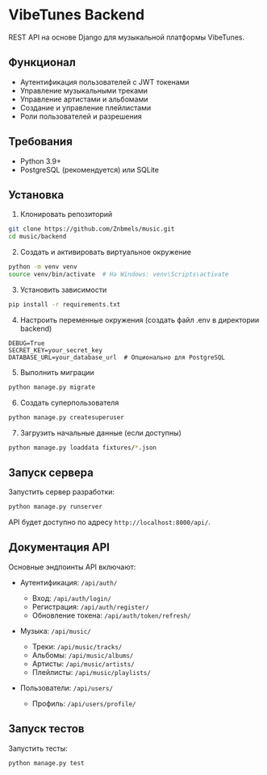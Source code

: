# VibeTunes Backend

REST API на основе Django для музыкальной платформы VibeTunes.

## Функционал

- Аутентификация пользователей с JWT токенами
- Управление музыкальными треками
- Управление артистами и альбомами
- Создание и управление плейлистами
- Роли пользователей и разрешения

## Требования

- Python 3.9+
- PostgreSQL (рекомендуется) или SQLite

## Установка

1. Клонировать репозиторий
```bash
git clone https://github.com/Znbmels/music.git
cd music/backend
```

2. Создать и активировать виртуальное окружение
```bash
python -m venv venv
source venv/bin/activate  # На Windows: venv\Scripts\activate
```

3. Установить зависимости
```bash
pip install -r requirements.txt
```

4. Настроить переменные окружения (создать файл .env в директории backend)
```
DEBUG=True
SECRET_KEY=your_secret_key
DATABASE_URL=your_database_url  # Опционально для PostgreSQL
```

5. Выполнить миграции
```bash
python manage.py migrate
```

6. Создать суперпользователя
```bash
python manage.py createsuperuser
```

7. Загрузить начальные данные (если доступны)
```bash
python manage.py loaddata fixtures/*.json
```

## Запуск сервера

Запустить сервер разработки:
```bash
python manage.py runserver
```

API будет доступно по адресу `http://localhost:8000/api/`.

## Документация API

Основные эндпоинты API включают:

- Аутентификация: `/api/auth/`
  - Вход: `/api/auth/login/`
  - Регистрация: `/api/auth/register/`
  - Обновление токена: `/api/auth/token/refresh/`

- Музыка: `/api/music/`
  - Треки: `/api/music/tracks/`
  - Альбомы: `/api/music/albums/`
  - Артисты: `/api/music/artists/`
  - Плейлисты: `/api/music/playlists/`

- Пользователи: `/api/users/`
  - Профиль: `/api/users/profile/`

## Запуск тестов

Запустить тесты:
```bash
python manage.py test
``` 